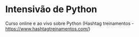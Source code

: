 # Intensivão de Python
Curso online e ao vivo sobre Python (Hashtag treinamentos - https://www.hashtagtreinamentos.com/)
